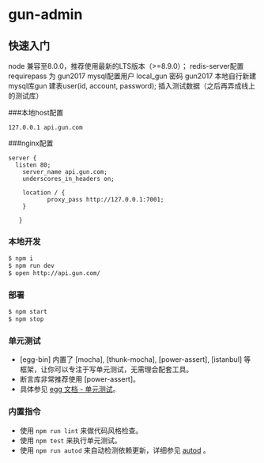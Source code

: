 # gun-admin


## 快速入门

<!-- 在此次添加使用文档 -->
node 兼容至8.0.0，推荐使用最新的LTS版本（>=8.9.0）；
redis-server配置 requirepass 为 gun2017
mysql配置用户 local_gun 密码 gun2017
本地自行新建mysql库gun
建表user(id, account, password); 插入测试数据（之后再弄成线上的测试库）

###本地host配置
```
127.0.0.1 api.gun.com
```

###nginx配置
```
server {
  listen 80;
    server_name api.gun.com;
    underscores_in_headers on;

    location / {
           proxy_pass http://127.0.0.1:7001;
    }

   }
```

### 本地开发

```bash
$ npm i
$ npm run dev
$ open http://api.gun.com/
```

### 部署

```bash
$ npm start
$ npm stop
```

### 单元测试

- [egg-bin] 内置了 [mocha], [thunk-mocha], [power-assert], [istanbul] 等框架，让你可以专注于写单元测试，无需理会配套工具。
- 断言库非常推荐使用 [power-assert]。
- 具体参见 [egg 文档 - 单元测试](https://eggjs.org/zh-cn/core/unittest)。

### 内置指令

- 使用 `npm run lint` 来做代码风格检查。
- 使用 `npm test` 来执行单元测试。
- 使用 `npm run autod` 来自动检测依赖更新，详细参见 [autod](https://www.npmjs.com/package/autod) 。


[egg]: https://eggjs.org
